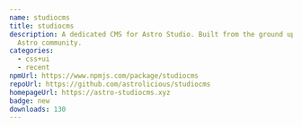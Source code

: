 ```yaml
---
name: studiocms
title: studiocms
description: A dedicated CMS for Astro Studio. Built from the ground up by the
  Astro community.
categories:
  - css+ui
  - recent
npmUrl: https://www.npmjs.com/package/studiocms
repoUrl: https://github.com/astrolicious/studiocms
homepageUrl: https://astro-studiocms.xyz
badge: new
downloads: 130
---
```

